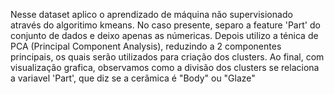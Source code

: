 Nesse dataset aplico o aprendizado de máquina não supervisionado através do algoritimo kmeans.
No caso presente, separo a feature 'Part' do conjunto de dados e deixo apenas as númericas. 
Depois utilizo a ténica de PCA (Principal Component Analysis), reduzindo a 2 componentes principais, os quais serão utilizados para criação dos clusters.
Ao final, com visualização grafica, observamos como a divisão dos clusters se relaciona a variavel 'Part', que diz se a cerâmica é "Body" ou "Glaze"
